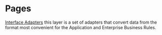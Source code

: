 # Pages

[Interface Adapters](https://blog.cleancoder.com/uncle-bob/2012/08/13/the-clean-architecture.html) this layer is a set of adapters that convert data from the format most convenient for the Application and Enterprise Business Rules.
